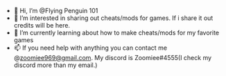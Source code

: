 - 👋 Hi, I’m @Flying Penguin 101
- 👀 I’m interested in sharing out cheats/mods for games. If i share it out credits will be here.
- 🌱 I’m currently learning about how to make cheats/mods for my favorite games
- 📫 If you need help with anything you can contact me @zoomiee969@gmail.com. My discord is Zoomiee#4555(I check my discord more than my email.)

<!---
Zoomiee1/Zoomiee1 is a ✨ special ✨ repository because its `README.md` (this file) appears on your GitHub profile.
You can click the Preview link to take a look at your changes.
--->
